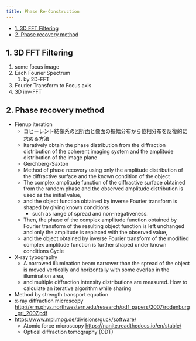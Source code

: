 ```yaml
---
title: Phase Re-Construction
---
```


- [1. 3D FFT Filtering](#1-3d-fft-filtering)
- [2. Phase recovery method](#2-phase-recovery-method)

## 1. 3D FFT Filtering

1. some focus image
2. Each Fourier Spectrum
   1. by 2D-FFT
3. Fourier Transform to Focus axis
4. 3D inv-FFT

## 2. Phase recovery method

- Fienup iteration
  - コヒーレント結像系の回折面と像面の振幅分布から位相分布を反復的に求める方法
  - Iteratively obtain the phase distribution from the diffraction distribution of the coherent imaging system and the amplitude distribution of the image plane
  - Gerchberg-Saxton
  - Method of phase recovery using only the amplitude distribution of the diffractive surface and the known condition of the object
  - The complex amplitude function of the diffractive surface obtained from the random phase and the observed amplitude distribution is used as the initial value,
  - and the object function obtained by inverse Fourier transform is shaped by giving known conditions
    - such as range of spread and non-negativeness.
  - Then, the phase of the complex amplitude function obtained by Fourier transform of the resulting object function is left unchanged and only the amplitude is replaced with the observed value,
  - and the object obtained by inverse Fourier transform of the modified complex amplitude function is further shaped under known conditions Cycle
- X-ray typography
  - A narrowed illumination beam narrower than the spread of the object is moved vertically and horizontally with some overlap in the illumination area,
  - and multiple diffraction intensity distributions are measured. How to calculate an iterative algorithm while sharing
- Method by strength transport equation
- x-ray diffraction microscopy <http://xrm.phys.northwestern.edu/research/pdf_papers/2007/rodenburg_prl_2007.pdf>
- <https://www.mpl.mpg.de/divisions/guck/software/>
  - Atomic force microscopy <https://nanite.readthedocs.io/en/stable/>
  - Optical diffraction tomography (ODT)
